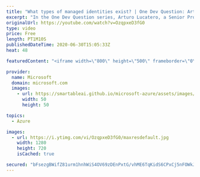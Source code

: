 ```yaml
---
title: "What types of managed identities exist? | One Dev Question: Arturo Lucatero"
excerpt: "In the One Dev Question series, Arturo Lucatero, a Senior Program Manager working on managed identities for Azure resources, explains the different types of managed identities in the Microsoft identity platform.   For more information, visit: https://docs.microsoft.com/azure/role-based-access-control/rbac-and-directory-admin-roles"
originalUrl: https://youtube.com/watch?v=OzqpxeD3fG0
type: video
price: Free
length: PT1M10S
publishedDateTime: 2020-06-30T15:05:33Z
heat: 48

featuredContent: "<iframe width=\"800\" height=\"500\" frameborder=\"0\" src=\"https://www.youtube.com/embed/OzqpxeD3fG0\" allow=\"accelerometer; autoplay; encrypted-media; gyroscope; picture-in-picture\" allowfullscreen></iframe>"

provider:
  name: Microsoft
  domain: microsoft.com
  images:
    - url: https://smartableai.github.io/microsoft-azure/assets/images/organizations/microsoft.com-50x50.jpg
      width: 50
      height: 50

topics:
  - Azure

images:
  - url: https://i.ytimg.com/vi/OzqpxeD3fG0/maxresdefault.jpg
    width: 1280
    height: 720
    isCached: true

secured: "bFsezgBWifZ81urm1hnhWiS4OV69zDEnPxtG/vhME6TqKidS6CPxCj5nFOWkJ4Y2sdbkEq5vzc9jNf4QgvL1cT8gmx1aqfW/03c6s9P4r/VjL/RhTqlyd3eVRJ1eGEZtUSukA0l3Ae3dT5ZLlfQJpZlZmO20yNzZqs7T1JTIl6CNz5Y0qKEhKTEOXxA2QckGl37ndy9p3ZU3ETsr303au5PylRpnpc1155uEGJ1kfG0h9x+OTxp4MMaQqq0/htcOyedeQ4pMBqakgYYjdG2fk1aE+EtM+yfxBGyMaK94MrlZvXIUTlCVVL+8WHwGYVj3A7tk0MSicuq7/vfOURwit0l3ahh6s3PlLSF79hC0WSkRO4rWCzvhVfSzMUdkg1CLy0eG6z+L4q0uYzMkGxcVFmLJXXzkGcOebROsSg/+vvk=;2vUJj9FNIfm9MHq9JbxzIA=="
---
```


